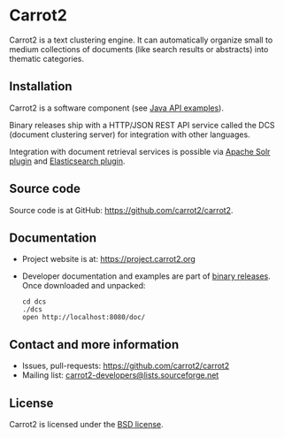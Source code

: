 Carrot2
=======

Carrot2 is a text clustering engine. It can automatically organize small to medium
collections of documents (like search results or abstracts) into thematic categories.

Installation
------------

Carrot2 is a software component (see [Java API examples](core-examples)).

Binary releases ship with a HTTP/JSON REST API service called the DCS 
(document clustering server) for integration with other languages.

Integration with document retrieval services is possible
via [Apache Solr plugin](https://lucene.apache.org/solr/guide/result-clustering.html) 
and [Elasticsearch plugin](https://github.com/carrot2/elasticsearch-carrot2).

Source code
-----------

Source code is at GitHub: https://github.com/carrot2/carrot2. 

Documentation
-------------

* Project website is at:
  https://project.carrot2.org

* Developer documentation and examples are part of
  [binary releases](https://github.com/carrot2/carrot2/releases).
  Once downloaded and unpacked:

  ```shell script
  cd dcs
  ./dcs
  open http://localhost:8080/doc/
  ```

Contact and more information
----------------------------

* Issues, pull-requests: 
  https://github.com/carrot2/carrot2
* Mailing list: 
  carrot2-developers@lists.sourceforge.net

License
-------

Carrot2 is licensed under the [BSD license](carrot2.LICENSE). 
